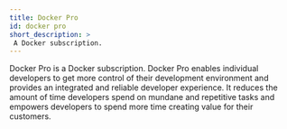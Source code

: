 ```yaml
---
title: Docker Pro
id: docker pro
short_description: >
 A Docker subscription.
---
```


Docker Pro is a Docker subscription. Docker Pro enables individual developers to get more control of their development environment and provides an integrated and reliable developer experience. It reduces the amount of time developers spend on mundane and repetitive tasks and empowers developers to spend more time creating value for their customers.
